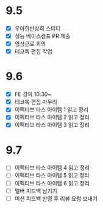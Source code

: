 # 9.5

- [x] 우아한반상회 스터디
- [x] 성능 베이스캠프 PR 제출
- [x] 영상근로 회의
- [x] 테코톡 편집 작업

# 9.6

- [x] FE 강의 10:30~
- [x] 테코톡 편집 마무리
- [x] 이펙티브 타스 아이템 1 읽고 정리
- [x] 이펙티브 타스 아이템 2 읽고 정리
- [x] 이펙티브 타스 아이템 3 읽고 정리

# 9.7

- [ ] 이펙티브 타스 아이템 4 읽고 정리
- [ ] 이펙티브 타스 아이템 5 읽고 정리
- [ ] 이펙티브 타스 아이템 6 읽고 정리
- [ ] 앨버 피드백 남기기
- [ ] 미션 피드백 반영 후 리뷰 요청 보내기
